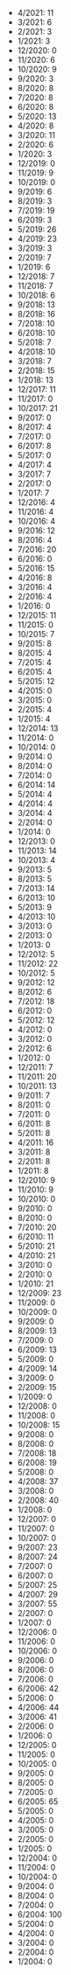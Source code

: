 *  4/2021: 11
*  3/2021: 6
*  2/2021: 3
*  1/2021: 3
*  12/2020: 0
*  11/2020: 6
*  10/2020: 9
*  9/2020: 3
*  8/2020: 8
*  7/2020: 8
*  6/2020: 8
*  5/2020: 13
*  4/2020: 8
*  3/2020: 11
*  2/2020: 6
*  1/2020: 3
*  12/2019: 0
*  11/2019: 9
*  10/2019: 0
*  9/2019: 6
*  8/2019: 3
*  7/2019: 19
*  6/2019: 3
*  5/2019: 26
*  4/2019: 23
*  3/2019: 3
*  2/2019: 7
*  1/2019: 6
*  12/2018: 7
*  11/2018: 7
*  10/2018: 6
*  9/2018: 13
*  8/2018: 16
*  7/2018: 10
*  6/2018: 10
*  5/2018: 7
*  4/2018: 10
*  3/2018: 7
*  2/2018: 15
*  1/2018: 13
*  12/2017: 11
*  11/2017: 0
*  10/2017: 21
*  9/2017: 0
*  8/2017: 4
*  7/2017: 0
*  6/2017: 8
*  5/2017: 0
*  4/2017: 4
*  3/2017: 7
*  2/2017: 0
*  1/2017: 7
*  12/2016: 4
*  11/2016: 4
*  10/2016: 4
*  9/2016: 12
*  8/2016: 4
*  7/2016: 20
*  6/2016: 0
*  5/2016: 15
*  4/2016: 8
*  3/2016: 4
*  2/2016: 4
*  1/2016: 0
*  12/2015: 11
*  11/2015: 0
*  10/2015: 7
*  9/2015: 8
*  8/2015: 4
*  7/2015: 4
*  6/2015: 4
*  5/2015: 12
*  4/2015: 0
*  3/2015: 0
*  2/2015: 4
*  1/2015: 4
*  12/2014: 13
*  11/2014: 0
*  10/2014: 0
*  9/2014: 0
*  8/2014: 0
*  7/2014: 0
*  6/2014: 14
*  5/2014: 4
*  4/2014: 4
*  3/2014: 4
*  2/2014: 0
*  1/2014: 0
*  12/2013: 0
*  11/2013: 14
*  10/2013: 4
*  9/2013: 5
*  8/2013: 5
*  7/2013: 14
*  6/2013: 10
*  5/2013: 9
*  4/2013: 10
*  3/2013: 0
*  2/2013: 0
*  1/2013: 0
*  12/2012: 5
*  11/2012: 22
*  10/2012: 5
*  9/2012: 12
*  8/2012: 6
*  7/2012: 18
*  6/2012: 0
*  5/2012: 12
*  4/2012: 0
*  3/2012: 0
*  2/2012: 6
*  1/2012: 0
*  12/2011: 7
*  11/2011: 20
*  10/2011: 13
*  9/2011: 7
*  8/2011: 0
*  7/2011: 0
*  6/2011: 8
*  5/2011: 8
*  4/2011: 16
*  3/2011: 8
*  2/2011: 8
*  1/2011: 8
*  12/2010: 9
*  11/2010: 9
*  10/2010: 0
*  9/2010: 0
*  8/2010: 0
*  7/2010: 20
*  6/2010: 11
*  5/2010: 21
*  4/2010: 21
*  3/2010: 0
*  2/2010: 0
*  1/2010: 21
*  12/2009: 23
*  11/2009: 0
*  10/2009: 0
*  9/2009: 0
*  8/2009: 13
*  7/2009: 0
*  6/2009: 13
*  5/2009: 0
*  4/2009: 14
*  3/2009: 0
*  2/2009: 15
*  1/2009: 0
*  12/2008: 0
*  11/2008: 0
*  10/2008: 15
*  9/2008: 0
*  8/2008: 0
*  7/2008: 18
*  6/2008: 19
*  5/2008: 0
*  4/2008: 37
*  3/2008: 0
*  2/2008: 40
*  1/2008: 0
*  12/2007: 0
*  11/2007: 0
*  10/2007: 0
*  9/2007: 23
*  8/2007: 24
*  7/2007: 0
*  6/2007: 0
*  5/2007: 25
*  4/2007: 29
*  3/2007: 55
*  2/2007: 0
*  1/2007: 0
*  12/2006: 0
*  11/2006: 0
*  10/2006: 0
*  9/2006: 0
*  8/2006: 0
*  7/2006: 0
*  6/2006: 42
*  5/2006: 0
*  4/2006: 44
*  3/2006: 41
*  2/2006: 0
*  1/2006: 0
*  12/2005: 0
*  11/2005: 0
*  10/2005: 0
*  9/2005: 0
*  8/2005: 0
*  7/2005: 0
*  6/2005: 65
*  5/2005: 0
*  4/2005: 0
*  3/2005: 0
*  2/2005: 0
*  1/2005: 0
*  12/2004: 0
*  11/2004: 0
*  10/2004: 0
*  9/2004: 0
*  8/2004: 0
*  7/2004: 0
*  6/2004: 100
*  5/2004: 0
*  4/2004: 0
*  3/2004: 0
*  2/2004: 0
*  1/2004: 0